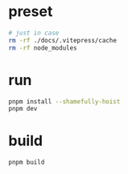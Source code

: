 # preset

```bash
# just in case
rm -rf ./docs/.vitepress/cache 
rm -rf node_modules
```

# run

```bash
pnpm install --shamefully-hoist
pnpm dev
```

# build

```bash
pnpm build
```